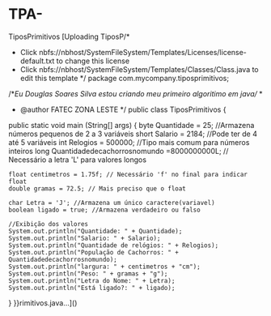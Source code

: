 # TPA-
TiposPrimitivos
[Uploading TiposP/*
 * Click nbfs://nbhost/SystemFileSystem/Templates/Licenses/license-default.txt to change this license
 * Click nbfs://nbhost/SystemFileSystem/Templates/Classes/Class.java to edit this template
 */
package com.mycompany.tiposprimitivos;

/**Eu Douglas Soares Silva estou criando meu primeiro algoritimo em java/*
 *
 * @author FATEC ZONA LESTE
 */
public class TiposPrimitivos {

public static void main (String[] args) {
       byte Quantidade = 25; //Armazena números pequenos de 2 a 3 variáveis
    short Salario = 2184; //Pode ter de 4 até 5 variáveis
    int Relogios = 500000; //Tipo mais comum para números inteiros
    long Quantidadedecachorrosnomundo =8000000000L; // Necessário a letra 'L' para valores longos
    
    float centimetros = 1.75f; // Necessário 'f' no final para indicar float
    double gramas = 72.5; // Mais preciso que o float
    
    char Letra = 'J'; //Armazena um único caractere(variavel)
    boolean ligado = true; //Armazena verdadeiro ou falso
    
    //Exibição dos valores
    System.out.println("Quantidade: " + Quantidade);
    System.out.println("Salario: " + Salario);
    System.out.println("Quantidade de relógios: " + Relogios);
    System.out.println("População de Cachorros: " + Quantidadedecachorrosnomundo);
    System.out.println("largura: " + centimetros + "cm");
    System.out.println("Peso: " + gramas + "g");
    System.out.println("Letra do Nome: " + Letra);
    System.out.println("Está ligado?: " + ligado);
}
}}rimitivos.java…]()
